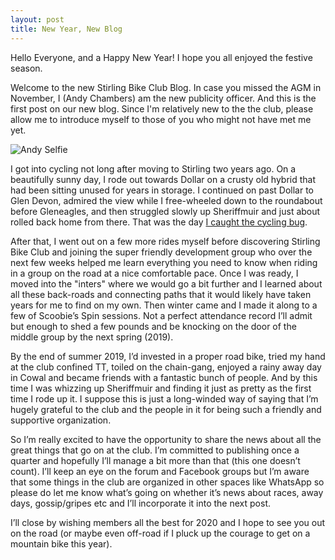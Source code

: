 ```yaml
---
layout: post
title: New Year, New Blog
---
```


Hello Everyone, and a Happy New Year! I hope you all enjoyed the festive
season.

Welcome to the new Stirling Bike Club Blog. In case you missed the AGM
in November, I (Andy Chambers) am the new publicity officer. And this
is the first post on our new blog. Since I'm relatively new to the the
club, please allow me to introduce myself to those of you who might not
have met me yet.

![Andy Selfie](https://avatars3.githubusercontent.com/u/48030?s=250)

I got into cycling not long after moving to Stirling two years ago. On
a beautifully sunny day, I rode out towards Dollar on a crusty old
hybrid that had been sitting unused for years in storage. I continued
on past Dollar to Glen Devon, admired the view while I free-wheeled
down to the roundabout before Gleneagles, and then struggled slowly up
Sheriffmuir and just about rolled back home from there. That was the day [I
caught the cycling bug](https://www.strava.com/activities/1626983093).

After that, I went out on a few more rides myself before discovering
Stirling Bike Club and joining the super friendly development group
who over the next few weeks helped me learn everything you need to
know when riding in a group on the road at a nice comfortable
pace. Once I was ready, I moved into the "inters" where we would go a
bit further and I learned about all these back-roads and connecting
paths that it would likely have taken years for me to find on my
own. Then winter came and I made it along to a few of Scoobie’s Spin
sessions. Not a perfect attendance record I’ll admit but enough to shed
a few pounds and be knocking on the door of the middle group by the next
spring (2019).

By the end of summer 2019, I’d invested in a proper road bike, tried
my hand at the club confined TT, toiled on the chain-gang, enjoyed a
rainy away day in Cowal and became friends with a fantastic bunch of
people. And by this time I was whizzing up Sheriffmuir and finding it
just as pretty as the first time I rode up it. I suppose this is just
a long-winded way of saying that I’m hugely grateful to the club and
the people in it for being such a friendly and supportive
organization.

So I’m really excited to have the opportunity to share the news about
all the great things that go on at the club. I’m committed to
publishing once a quarter and hopefully I’ll manage a bit more than
that (this one doesn’t count). I’ll keep an eye on the forum and
Facebook groups but I’m aware that some things in the club are
organized in other spaces like WhatsApp so please do let me know
what’s going on whether it’s news about races, away days,
gossip/gripes etc and I’ll incorporate it into the next post.

I’ll close by wishing members all the best for 2020 and I hope to see
you out on the road (or maybe even off-road if I pluck up the courage
to get on a mountain bike this year). 

